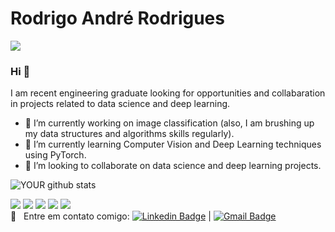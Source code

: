 # Rodrigo André Rodrigues

<img src="https://github.com/pr2tik1/pr2tik1/blob/master/IMAGE-NAME">

### Hi 👋
I am recent engineering graduate looking for opportunities and collabaration in projects related to data science and deep learning.
- 🔭 I’m currently working on image classification (also, I am brushing up my data structures and algorithms skills regularly).
- 🌱 I’m currently learning Computer Vision and Deep Learning techniques using PyTorch.
- 🤝 I’m looking to collaborate on data science and deep learning projects. 

![YOUR github stats](https://github-readme-stats.vercel.app/api?username=USERNAME)

[<img src="https://img.shields.io/badge/twitter-%231DA1F2.svg?&style=for-the-badge&logo=twitter&logoColor=white" />](https://twitter.com/USERNAME) [<img src="https://img.shields.io/badge/medium-%2312100E.svg?&style=for-the-badge&logo=medium&logoColor=white" />](https://medium.com/USERNAME)  [<img src="https://img.shields.io/badge/linkedin-%230077B5.svg?&style=for-the-badge&logo=linkedin&logoColor=white" />](https://www.linkedin.com/in/USERNAME/) [<img src = "https://img.shields.io/badge/instagram-%23E4405F.svg?&style=for-the-badge&logo=instagram&logoColor=white">](https://www.instagram.com/USERNAME/) [<img src = "https://img.shields.io/badge/facebook-%231877F2.svg?&style=for-the-badge&logo=facebook&logoColor=white">](https://www.facebook.com/USERNAME)
 <br/> :email: &nbsp; Entre em contato comigo: [![Linkedin Badge](https://img.shields.io/badge/-RodrigoRodrigues-blue?style=flat-square&logo=Linkedin&logoColor=white&link=https://www.linkedin.com/in/rodrigo-rodrigues-93239a175/)](https://www.linkedin.com/in/rodrigo-rodrigues-93239a175/) 
| 
[![Gmail Badge](https://img.shields.io/badge/-rodrigorodrigues1807@gmail.com-c14438?style=flat-square&logo=Gmail&logoColor=white&link=mailto:rodrigorodrigues1807@gmail.com)](mailto:rodrigorodrigues1807@gmail.com)
